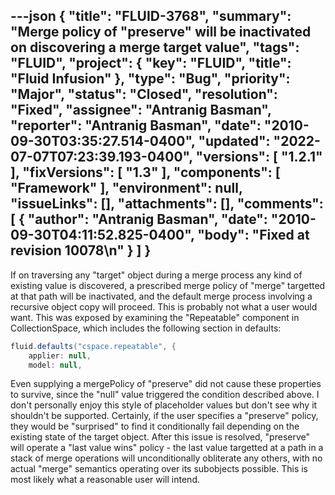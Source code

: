 ---json
{
  "title": "FLUID-3768",
  "summary": "Merge policy of \"preserve\" will be inactivated on discovering a merge target value",
  "tags": "FLUID",
  "project": {
    "key": "FLUID",
    "title": "Fluid Infusion"
  },
  "type": "Bug",
  "priority": "Major",
  "status": "Closed",
  "resolution": "Fixed",
  "assignee": "Antranig Basman",
  "reporter": "Antranig Basman",
  "date": "2010-09-30T03:35:27.514-0400",
  "updated": "2022-07-07T07:23:39.193-0400",
  "versions": [
    "1.2.1"
  ],
  "fixVersions": [
    "1.3"
  ],
  "components": [
    "Framework"
  ],
  "environment": null,
  "issueLinks": [],
  "attachments": [],
  "comments": [
    {
      "author": "Antranig Basman",
      "date": "2010-09-30T04:11:52.825-0400",
      "body": "Fixed at revision 10078\n"
    }
  ]
}
---
If on traversing any "target" object during a merge process any kind of existing value is discovered, a prescribed merge policy of "merge" targetted at that path will be inactivated, and the default merge process involving a recursive object copy will proceed. This is probably not what a user would want. This was exposed by examining the "Repeatable" component in CollectionSpace, which includes the following section in defaults:

```java
fluid.defaults("cspace.repeatable", {
    applier: null, 
    model: null,
```

Even supplying a mergePolicy of "preserve" did not cause these properties to survive, since the "null" value triggered the condition described above. I don't personally enjoy this style of placeholder values but don't see why it shouldn't be supported. Certainly, if the user specifies a "preserve" policy, they would be "surprised" to find it conditionally fail depending on the existing state of the target object. After this issue is resolved, "preserve" will operate a "last value wins" policy - the last value targetted at a path in a stack of merge operations will unconditionally obliterate any others, with no actual "merge" semantics operating over its subobjects possible. This is most likely what a reasonable user will intend.

        